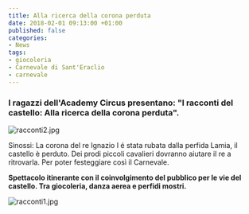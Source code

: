 ```yaml
---
title: Alla ricerca della corona perduta
date: 2018-02-01 09:13:00 +01:00
published: false
categories:
- News
tags:
- giocoleria
- Carnevale di Sant'Eraclio
- carnevale
---
```


### I ragazzi dell'Academy Circus presentano: "I racconti del castello: Alla ricerca della corona perduta".

![racconti2.jpg](/uploads/racconti2.jpg)

Sinossi:
La corona del re Ignazio I é stata rubata dalla perfida Lamia, il castello è perduto. Dei prodi piccoli cavalieri dovranno aiutare  il re a ritrovarla. Per poter festeggiare così il Carnevale.

**Spettacolo itinerante con il coinvolgimento del pubblico per le vie del castello. Tra 
giocoleria, danza aerea e perfidi mostri.**

![racconti1.jpg](/uploads/racconti1.jpg)
